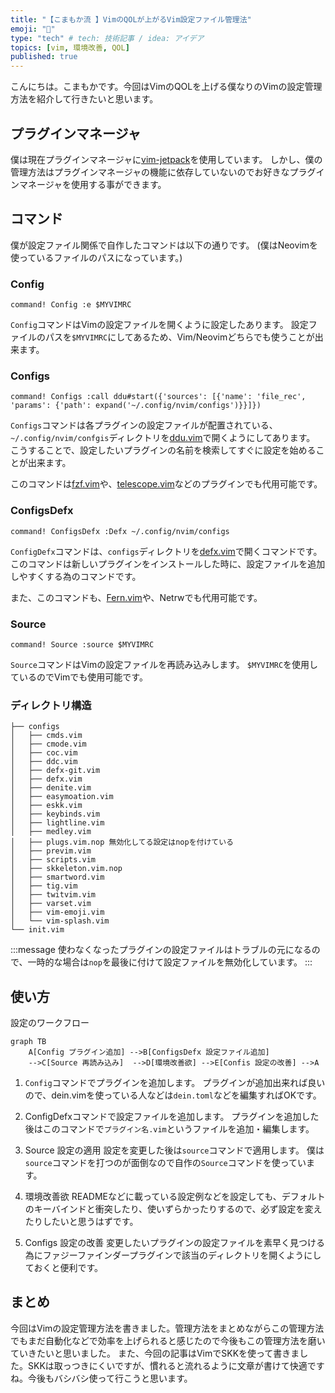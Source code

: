 ```yaml
---
title: "【こまもか流 】VimのQOLが上がるVim設定ファイル管理法"
emoji: "🦊"
type: "tech" # tech: 技術記事 / idea: アイデア
topics: [vim, 環境改善, QOL]
published: true
---
```


こんにちは。こまもかです。今回はVimのQOLを上げる僕なりのVimの設定管理方法を紹介して行きたいと思います。

## プラグインマネージャ

僕は現在プラグインマネージャに[vim-jetpack]()を使用しています。
しかし、僕の管理方法はプラグインマネージャの機能に依存していないのでお好きなプラグインマネージャを使用する事ができます。

## コマンド

僕が設定ファイル関係で自作したコマンドは以下の通りです。
(僕はNeovimを使っているファイルのパスになっています。)

### Config
```vim
command! Config :e $MYVIMRC
```
`Config`コマンドはVimの設定ファイルを開くように設定したあります。
設定ファイルのパスを`$MYVIMRC`にしてあるため、Vim/Neovimどちらでも使うことが出来ます。

### Configs
```vim
command! Configs :call ddu#start({'sources': [{'name': 'file_rec', 'params': {'path': expand('~/.config/nvim/configs')}}]})
```
`Configs`コマンドは各プラグインの設定ファイルが配置されている、`~/.config/nvim/confgis`ディレクトリを[ddu.vim](https://github.com/Shougo/ddu.vim)で開くようにしてあります。
こうすることで、設定したいプラグインの名前を検索してすぐに設定を始めることが出来ます。

このコマンドは[fzf.vim](https://github.com/junegunn/fzf.vim)や、[telescope.vim](https://github.com/nvim-telescope/telescope.nvim)などのプラグインでも代用可能です。

### ConfigsDefx
```vim
command! ConfigsDefx :Defx ~/.config/nvim/configs
```

`ConfigDefx`コマンドは、`configs`ディレクトリを[defx.vim](https://github.com/Shougo/defx.nvim)で開くコマンドです。このコマンドは新しいプラグインをインストールした時に、設定ファイルを追加しやすくする為のコマンドです。

また、このコマンドも、[Fern.vim]()や、Netrwでも代用可能です。

### Source
```vim
command! Source :source $MYVIMRC
```
`Source`コマンドはVimの設定ファイルを再読み込みします。
`$MYVIMRC`を使用しているのでVimでも使用可能です。

### ディレクトリ構造
```
├── configs
│   ├── cmds.vim
│   ├── cmode.vim
│   ├── coc.vim
│   ├── ddc.vim
│   ├── defx-git.vim
│   ├── defx.vim
│   ├── denite.vim
│   ├── easymoation.vim
│   ├── eskk.vim
│   ├── keybinds.vim
│   ├── lightline.vim
│   ├── medley.vim
│   ├── plugs.vim.nop 無効化してる設定はnopを付けている
│   ├── previm.vim
│   ├── scripts.vim
│   ├── skkeleton.vim.nop
│   ├── smartword.vim
│   ├── tig.vim
│   ├── twitvim.vim
│   ├── varset.vim
│   ├── vim-emoji.vim
│   └── vim-splash.vim
└── init.vim
```

:::message
使わなくなったプラグインの設定ファイルはトラブルの元になるので、一時的な場合は`nop`を最後に付けて設定ファイルを無効化しています。
:::

## 使い方

設定のワークフロー
```mermaid
graph TB
    A[Config プラグイン追加] -->B[ConfigsDefx 設定ファイル追加]
    -->C[Source 再読み込み]  -->D[環境改善欲] -->E[Confis 設定の改善] -->A
```

1. `Config`コマンドでプラグインを追加します。
プラグインが追加出来れば良いので、dein.vimを使っている人などは`dein.toml`などを編集すればOKです。

2. ConfigDefxコマンドで設定ファイルを追加します。
プラグインを追加した後はこのコマンドで`プラグイン名.vim`というファイルを追加・編集します。

3. Source 設定の適用
設定を変更した後は`source`コマンドで適用します。
僕は`source`コマンドを打つのが面倒なので自作の`Source`コマンドを使っています。

4. 環境改善欲
READMEなどに載っている設定例などを設定しても、デフォルトのキーバインドと衝突したり、使いずらかったりするので、必ず設定を変えたりしたいと思うはずです。

5. Configs 設定の改善
変更したいプラグインの設定ファイルを素早く見つける為にファジーファインダープラグインで該当のディレクトリを開くようにしておくと便利です。


## まとめ

今回はVimの設定管理方法を書きました。管理方法をまとめながらこの管理方法でもまだ自動化などで効率を上げられると感じたので今後もこの管理方法を磨いていきたいと思いました。
また、今回の記事はVimでSKKを使って書きました。SKKは取っつきにくいですが、慣れると流れるように文章が書けて快適ですね。今後もバシバシ使って行こうと思います。
